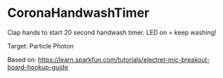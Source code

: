 # CoronaHandwashTimer
Clap hands to start 20 second handwash timer.  LED on = keep washing!

Target: Particle Photon

Based on: https://learn.sparkfun.com/tutorials/electret-mic-breakout-board-hookup-guide
